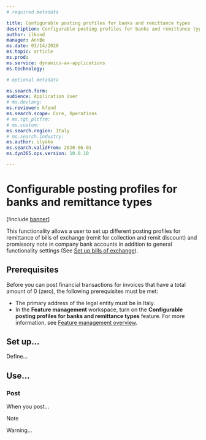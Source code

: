 ```yaml
---
# required metadata

title: Configurable posting profiles for banks and remittance types
description: Configurable posting profiles for banks and remittance types.
author: ilkond
manager: AnnBe
ms.date: 01/14/2020
ms.topic: article
ms.prod: 
ms.service: dynamics-ax-applications
ms.technology: 

# optional metadata

ms.search.form: 
audience: Application User
# ms.devlang: 
ms.reviewer: kfend
ms.search.scope: Core, Operations
# ms.tgt_pltfrm: 
# ms.custom: 
ms.search.region: Italy
# ms.search.industry: 
ms.author: ilyako
ms.search.validFrom: 2020-06-01
ms.dyn365.ops.version: 10.0.10

---
```


# Configurable posting profiles for banks and remittance types

[!include [banner](../includes/banner.md)]

This functionality allows a user to set up different posting profiles for remittance of bills of exchange (remit for collection and remit discount) and promissory note in company bank accounts in addition to general functionality settings (See [Set up bills of exchange](https://docs.microsoft.com/en-us/dynamics365/finance/accounts-receivable/set-up-bills-exchange)). 

## Prerequisites

Before you can post financial transactions for invoices that have a total amount of 0 (zero), the following prerequisites must be met:

- The primary address of the legal entity must be in Italy.
- In the **Feature management** workspace, turn on the **Configurable posting profiles for banks and remittance types** feature. For more information, see [Feature management overview](../../fin-and-ops/get-started/feature-management/feature-management-overview.md).


## Set up...

Define...

## Use...

### Post

When you post...

> [!NOTE]
> Warning...
